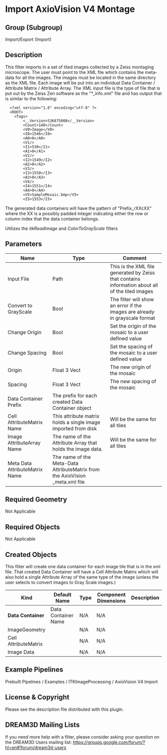 # Import AxioVision V4 Montage #

## Group (Subgroup) ##

Import/Export (Import)

## Description ##

This filter imports in a set of tiled images collected by a Zeiss montaging microscope. The user must point to the XML file which contains the meta-data for all the images. The images must be located in the same directory as the XML file. Each image will be put into an individual Data Container / Attribute Matrix / Attribute Array. The XML input file is the type of file that is put out by the Zeiss Zen software as the "*_info.xml" file and has output that is similar to the following:

      <?xml version="1.0" encoding="utf-8" ?>
      <ROOT>
        <Tags>
            <__Version>536875008</__Version>
            <Count>140</Count>
            <V0>Image</V0>
            <I0>1546</I0>
            <A0>0</A0>
            <V1/>
            <I1>530</I1>
            <A1>0</A1>
            <V2/>
            <I2>1549</I2>
            <A2>0</A2>
            <V3/>
            <I3>1550</I3>
            <A3>0</A3>
            <V4/>
            <I4>1551</I4>
            <A4>0</A4>
            <V5>SampleMosaic.bmp</V5>
            <I5>1553</I5>

The generated data containers will have the pattern of "Prefix_rXXcXX" where the XX is a possibly padded integer indicating either the row or column index that the data container belongs.

Utilizes the *itkReadImage* and *ColorToGrayScale* filters

## Parameters ##

| Name             | Type | Comment |
|------------------|------|----|
| Input File | Path | This is the XML file generated by Zeiss that contains information about all of the tiled images |
| Convert to GrayScale | Bool | The filter will show an error if the images are already in grayscale format |
| Change Origin | Bool | Set the origin of the mosaic to a user defined value |
| Change Spacing | Bool | Set the spacing of the mosaic to a user defined value |
| Origin | Float 3 Vect | The new origin of the mosaic |
| Spacing | Float 3 Vect | The new spacing of the mosaic |
| Data Container Prefix | The prefix for each created Data Container object    |    |
| Cell AttributeMatrix Name | This attribute matrix holds a single image imported from disk  | Will be the same for all tiles   |
| Image AttributeArray Name  | The name of the Attribute Array that holds the image data. |  Will be the same for all tiles  |
| Meta Data AttributeMatrix Name | The name of the Meta-Data AttributeMatrix from the AxioVision \_meta.xml file | |

## Required Geometry ##

 Not Applicable

## Required Objects ##

 Not Applicable

## Created Objects ##

This filter will create one data container for each image tile that is in the xml file. That created Data Container will have a Cell Attribute Matrix which will also hold a single Attribute Array of the same type of the image (unless the user selects to convert images to Gray Scale images.)

| Kind | Default Name | Type | Component Dimensions | Description |
|------|--------------|------|----------------------|-------------|
| **Data Container** | Data Container Name | N/A | N/A |  |
| ImageGeometry |  | N/A | N/A |  |
| Cell AttributeMatrix |  | N/A | N/A |  |
| Image Data |  | N/A | N/A |  |

## Example Pipelines ##

Prebuilt Pipelines / Examples / ITKImageProcessing / AxioVision V4 Import

## License & Copyright ##

Please see the description file distributed with this plugin.

## DREAM3D Mailing Lists ##

If you need more help with a filter, please consider asking your question on the DREAM3D Users mailing list:
https://groups.google.com/forum/?hl=en#!forum/dream3d-users

